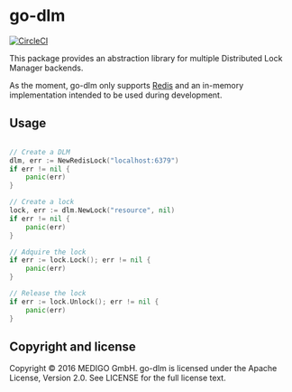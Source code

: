 # go-dlm

[![CircleCI](https://circleci.com/gh/MEDIGO/go-dlm.svg?style=shield)](https://circleci.com/gh/MEDIGO/go-dlm)

This package provides an abstraction library for multiple Distributed Lock Manager backends.

As the moment, go-dlm only supports [Redis](http://redis.io/) and an in-memory implementation intended to be used during development.

## Usage

```go

// Create a DLM
dlm, err := NewRedisLock("localhost:6379")
if err != nil {
    panic(err)
}

// Create a lock
lock, err := dlm.NewLock("resource", nil)
if err != nil {
    panic(err)
}

// Adquire the lock
if err := lock.Lock(); err != nil {
    panic(err)
}

// Release the lock
if err := lock.Unlock(); err != nil {
    panic(err)
}
```

## Copyright and license

Copyright © 2016 MEDIGO GmbH. go-dlm is licensed under the Apache License, Version 2.0. See LICENSE for the full license text.
